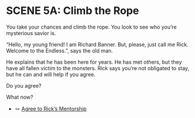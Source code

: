 # SCENE 5A: Climb the Rope

You take your chances and climb the rope. You look to see who you’re mysterious savior is.

“Hello, my young friend! I am Richard Banner. But, please, just call me Rick. Welcome to the Endless.”, says the old man.

He explains that he has been here for years. He has met others, but they have all fallen victim to the monsters. Rick says you’re not obligated to stay, but he can and will help if you agree.

Do you agree? 

What now? 

- 🪢 [Agree to Rick’s Mentorship](./scene6A.md)
